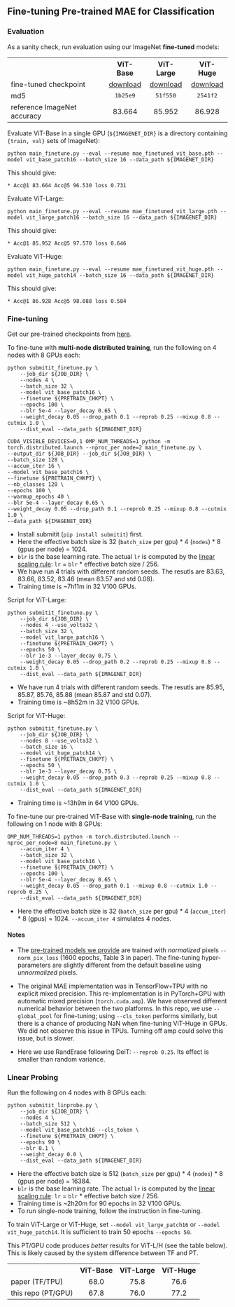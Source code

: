 ## Fine-tuning Pre-trained MAE for Classification

### Evaluation

As a sanity check, run evaluation using our ImageNet **fine-tuned** models:

<table><tbody>
<!-- START TABLE -->
<!-- TABLE HEADER -->
<th valign="bottom"></th>
<th valign="bottom">ViT-Base</th>
<th valign="bottom">ViT-Large</th>
<th valign="bottom">ViT-Huge</th>
<!-- TABLE BODY -->
<tr><td align="left">fine-tuned checkpoint</td>
<td align="center"><a href="https://dl.fbaipublicfiles.com/mae/finetune/mae_finetuned_vit_base.pth">download</a></td>
<td align="center"><a href="https://dl.fbaipublicfiles.com/mae/finetune/mae_finetuned_vit_large.pth">download</a></td>
<td align="center"><a href="https://dl.fbaipublicfiles.com/mae/finetune/mae_finetuned_vit_huge.pth">download</a></td>
</tr>
<tr><td align="left">md5</td>
<td align="center"><tt>1b25e9</tt></td>
<td align="center"><tt>51f550</tt></td>
<td align="center"><tt>2541f2</tt></td>
</tr>
<tr><td align="left">reference ImageNet accuracy</td>
<td align="center">83.664</td>
<td align="center">85.952</td>
<td align="center">86.928</td>
</tr>
</tbody></table>

Evaluate ViT-Base in a single GPU (`${IMAGENET_DIR}` is a directory containing `{train, val}` sets of ImageNet):
```
python main_finetune.py --eval --resume mae_finetuned_vit_base.pth --model vit_base_patch16 --batch_size 16 --data_path ${IMAGENET_DIR}
```
This should give:
```
* Acc@1 83.664 Acc@5 96.530 loss 0.731
```

Evaluate ViT-Large:
```
python main_finetune.py --eval --resume mae_finetuned_vit_large.pth --model vit_large_patch16 --batch_size 16 --data_path ${IMAGENET_DIR}
```
This should give:
```
* Acc@1 85.952 Acc@5 97.570 loss 0.646
```

Evaluate ViT-Huge:
```
python main_finetune.py --eval --resume mae_finetuned_vit_huge.pth --model vit_huge_patch14 --batch_size 16 --data_path ${IMAGENET_DIR}
```
This should give:
```
* Acc@1 86.928 Acc@5 98.088 loss 0.584
```

### Fine-tuning

Get our pre-trained checkpoints from [here](https://github.com/fairinternal/mae/#pre-trained-checkpoints).

To fine-tune with **multi-node distributed training**, run the following on 4 nodes with 8 GPUs each:
```
python submitit_finetune.py \
    --job_dir ${JOB_DIR} \
    --nodes 4 \
    --batch_size 32 \
    --model vit_base_patch16 \
    --finetune ${PRETRAIN_CHKPT} \
    --epochs 100 \
    --blr 5e-4 --layer_decay 0.65 \
    --weight_decay 0.05 --drop_path 0.1 --reprob 0.25 --mixup 0.8 --cutmix 1.0 \
    --dist_eval --data_path ${IMAGENET_DIR}
```
```
CUDA_VISIBLE_DEVICES=0,1 OMP_NUM_THREADS=1 python -m torch.distributed.launch --nproc_per_node=2 main_finetune.py \
--output_dir ${JOB_DIR} --job_dir ${JOB_DIR} \
--batch_size 128 \
--accum_iter 16 \
--model vit_base_patch16 \
--finetune ${PRETRAIN_CHKPT} \
--nb_classes 120 \
--epochs 100 \
--warmup_epochs 40 \
--blr 5e-4 --layer_decay 0.65 \
--weight_decay 0.05 --drop_path 0.1 --reprob 0.25 --mixup 0.8 --cutmix 1.0 \
--data_path ${IMAGENET_DIR}
```
- Install submitit (`pip install submitit`) first.
- Here the effective batch size is 32 (`batch_size` per gpu) * 4 (`nodes`) * 8 (gpus per node) = 1024.
- `blr` is the base learning rate. The actual `lr` is computed by the [linear scaling rule](https://arxiv.org/abs/1706.02677): `lr` = `blr` * effective batch size / 256.
- We have run 4 trials with different random seeds. The resutls are 83.63, 83.66, 83.52, 83.46 (mean 83.57 and std 0.08).
- Training time is ~7h11m in 32 V100 GPUs.

Script for ViT-Large:
```
python submitit_finetune.py \
    --job_dir ${JOB_DIR} \
    --nodes 4 --use_volta32 \
    --batch_size 32 \
    --model vit_large_patch16 \
    --finetune ${PRETRAIN_CHKPT} \
    --epochs 50 \
    --blr 1e-3 --layer_decay 0.75 \
    --weight_decay 0.05 --drop_path 0.2 --reprob 0.25 --mixup 0.8 --cutmix 1.0 \
    --dist_eval --data_path ${IMAGENET_DIR}
```
- We have run 4 trials with different random seeds. The resutls are 85.95, 85.87, 85.76, 85.88 (mean 85.87 and std 0.07).
- Training time is ~8h52m in 32 V100 GPUs.

Script for ViT-Huge:
```
python submitit_finetune.py \
    --job_dir ${JOB_DIR} \
    --nodes 8 --use_volta32 \
    --batch_size 16 \
    --model vit_huge_patch14 \
    --finetune ${PRETRAIN_CHKPT} \
    --epochs 50 \
    --blr 1e-3 --layer_decay 0.75 \
    --weight_decay 0.05 --drop_path 0.3 --reprob 0.25 --mixup 0.8 --cutmix 1.0 \
    --dist_eval --data_path ${IMAGENET_DIR}
```
- Training time is ~13h9m in 64 V100 GPUs.

To fine-tune our pre-trained ViT-Base with **single-node training**, run the following on 1 node with 8 GPUs:
```
OMP_NUM_THREADS=1 python -m torch.distributed.launch --nproc_per_node=8 main_finetune.py \
    --accum_iter 4 \
    --batch_size 32 \
    --model vit_base_patch16 \
    --finetune ${PRETRAIN_CHKPT} \
    --epochs 100 \
    --blr 5e-4 --layer_decay 0.65 \
    --weight_decay 0.05 --drop_path 0.1 --mixup 0.8 --cutmix 1.0 --reprob 0.25 \
    --dist_eval --data_path ${IMAGENET_DIR}
```
- Here the effective batch size is 32 (`batch_size` per gpu) * 4 (`accum_iter`) * 8 (gpus) = 1024. `--accum_iter 4` simulates 4 nodes.

#### Notes

- The [pre-trained models we provide](https://github.com/fairinternal/mae/#pre-trained-checkpoints) are trained with *normalized* pixels `--norm_pix_loss` (1600 epochs, Table 3 in paper). The fine-tuning hyper-parameters are slightly different from the default baseline using *unnormalized* pixels.

- The original MAE implementation was in TensorFlow+TPU with no explicit mixed precision. This re-implementation is in PyTorch+GPU with automatic mixed precision (`torch.cuda.amp`). We have observed different numerical behavior between the two platforms. In this repo, we use `--global_pool` for fine-tuning; using `--cls_token` performs similarly, but there is a chance of producing NaN when fine-tuning ViT-Huge in GPUs. We did not observe this issue in TPUs. Turning off amp could solve this issue, but is slower.

- Here we use RandErase following DeiT: `--reprob 0.25`. Its effect is smaller than random variance.

### Linear Probing

Run the following on 4 nodes with 8 GPUs each:
```
python submitit_linprobe.py \
    --job_dir ${JOB_DIR} \
    --nodes 4 \
    --batch_size 512 \
    --model vit_base_patch16 --cls_token \
    --finetune ${PRETRAIN_CHKPT} \
    --epochs 90 \
    --blr 0.1 \
    --weight_decay 0.0 \
    --dist_eval --data_path ${IMAGENET_DIR}
```
- Here the effective batch size is 512 (`batch_size` per gpu) * 4 (`nodes`) * 8 (gpus per node) = 16384.
- `blr` is the base learning rate. The actual `lr` is computed by the [linear scaling rule](https://arxiv.org/abs/1706.02677): `lr` = `blr` * effective batch size / 256.
- Training time is ~2h20m for 90 epochs in 32 V100 GPUs.
- To run single-node training, follow the instruction in fine-tuning.

To train ViT-Large or ViT-Huge, set `--model vit_large_patch16` or `--model vit_huge_patch14`. It is sufficient to train 50 epochs `--epochs 50`.

This PT/GPU code produces *better* results for ViT-L/H (see the table below). This is likely caused by the system difference between TF and PT.

<table><tbody>
<!-- START TABLE -->
<!-- TABLE HEADER -->
<th valign="bottom"></th>
<th valign="bottom">ViT-Base</th>
<th valign="bottom">ViT-Large</th>
<th valign="bottom">ViT-Huge</th>
<!-- TABLE BODY -->
<tr><td align="left">paper (TF/TPU)</td>
<td align="center">68.0</td>
<td align="center">75.8</td>
<td align="center">76.6</td>
</tr>
<tr><td align="left">this repo (PT/GPU)</td>
<td align="center">67.8</td>
<td align="center">76.0</td>
<td align="center">77.2</td>
</tr>
</tbody></table>

